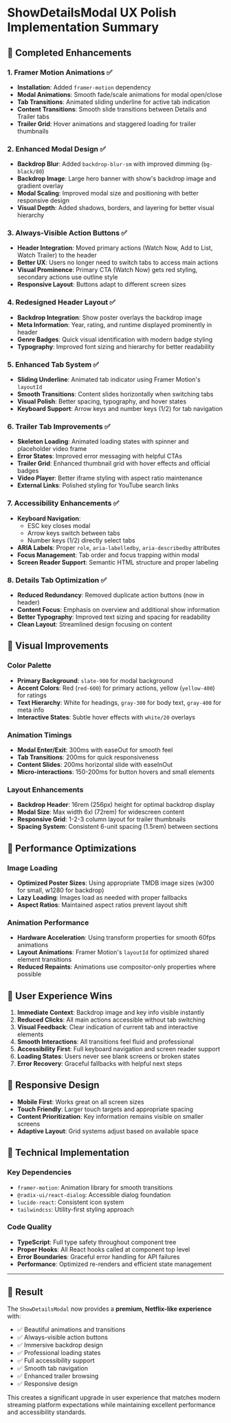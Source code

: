 # ShowDetailsModal UX Polish Implementation Summary

## 🎯 **Completed Enhancements**

### 1. **Framer Motion Animations** ✅
- **Installation**: Added `framer-motion` dependency
- **Modal Animations**: Smooth fade/scale animations for modal open/close
- **Tab Transitions**: Animated sliding underline for active tab indication
- **Content Transitions**: Smooth slide transitions between Details and Trailer tabs
- **Trailer Grid**: Hover animations and staggered loading for trailer thumbnails

### 2. **Enhanced Modal Design** ✅
- **Backdrop Blur**: Added `backdrop-blur-sm` with improved dimming (`bg-black/80`)
- **Backdrop Image**: Large hero banner with show's backdrop image and gradient overlay
- **Modal Scaling**: Improved modal size and positioning with better responsive design
- **Visual Depth**: Added shadows, borders, and layering for better visual hierarchy

### 3. **Always-Visible Action Buttons** ✅
- **Header Integration**: Moved primary actions (Watch Now, Add to List, Watch Trailer) to the header
- **Better UX**: Users no longer need to switch tabs to access main actions
- **Visual Prominence**: Primary CTA (Watch Now) gets red styling, secondary actions use outline style
- **Responsive Layout**: Buttons adapt to different screen sizes

### 4. **Redesigned Header Layout** ✅
- **Backdrop Integration**: Show poster overlays the backdrop image
- **Meta Information**: Year, rating, and runtime displayed prominently in header
- **Genre Badges**: Quick visual identification with modern badge styling
- **Typography**: Improved font sizing and hierarchy for better readability

### 5. **Enhanced Tab System** ✅
- **Sliding Underline**: Animated tab indicator using Framer Motion's `layoutId`
- **Smooth Transitions**: Content slides horizontally when switching tabs
- **Visual Polish**: Better spacing, typography, and hover states
- **Keyboard Support**: Arrow keys and number keys (1/2) for tab navigation

### 6. **Trailer Tab Improvements** ✅
- **Skeleton Loading**: Animated loading states with spinner and placeholder video frame
- **Error States**: Improved error messaging with helpful CTAs
- **Trailer Grid**: Enhanced thumbnail grid with hover effects and official badges
- **Video Player**: Better iframe styling with aspect ratio maintenance
- **External Links**: Polished styling for YouTube search links

### 7. **Accessibility Enhancements** ✅
- **Keyboard Navigation**: 
  - ESC key closes modal
  - Arrow keys switch between tabs
  - Number keys (1/2) directly select tabs
- **ARIA Labels**: Proper `role`, `aria-labelledby`, `aria-describedby` attributes
- **Focus Management**: Tab order and focus trapping within modal
- **Screen Reader Support**: Semantic HTML structure and proper labeling

### 8. **Details Tab Optimization** ✅
- **Reduced Redundancy**: Removed duplicate action buttons (now in header)
- **Content Focus**: Emphasis on overview and additional show information
- **Better Typography**: Improved text sizing and spacing for readability
- **Clean Layout**: Streamlined design focusing on content

## 🎨 **Visual Improvements**

### Color Palette
- **Primary Background**: `slate-900` for modal background
- **Accent Colors**: Red (`red-600`) for primary actions, yellow (`yellow-400`) for ratings
- **Text Hierarchy**: White for headings, `gray-300` for body text, `gray-400` for meta info
- **Interactive States**: Subtle hover effects with `white/20` overlays

### Animation Timings
- **Modal Enter/Exit**: 300ms with easeOut for smooth feel
- **Tab Transitions**: 200ms for quick responsiveness  
- **Content Slides**: 200ms horizontal slide with easeInOut
- **Micro-interactions**: 150-200ms for button hovers and small elements

### Layout Enhancements
- **Backdrop Header**: 16rem (256px) height for optimal backdrop display
- **Modal Size**: Max width 6xl (72rem) for widescreen content
- **Responsive Grid**: 1-2-3 column layout for trailer thumbnails
- **Spacing System**: Consistent 6-unit spacing (1.5rem) between sections

## 🚀 **Performance Optimizations**

### Image Loading
- **Optimized Poster Sizes**: Using appropriate TMDB image sizes (w300 for small, w1280 for backdrop)
- **Lazy Loading**: Images load as needed with proper fallbacks
- **Aspect Ratios**: Maintained aspect ratios prevent layout shift

### Animation Performance
- **Hardware Acceleration**: Using transform properties for smooth 60fps animations
- **Layout Animations**: Framer Motion's `layoutId` for optimized shared element transitions
- **Reduced Repaints**: Animations use compositor-only properties where possible

## 🎯 **User Experience Wins**

1. **Immediate Context**: Backdrop image and key info visible instantly
2. **Reduced Clicks**: All main actions accessible without tab switching
3. **Visual Feedback**: Clear indication of current tab and interactive elements
4. **Smooth Interactions**: All transitions feel fluid and professional
5. **Accessibility First**: Full keyboard navigation and screen reader support
6. **Loading States**: Users never see blank screens or broken states
7. **Error Recovery**: Graceful fallbacks with helpful next steps

## 📱 **Responsive Design**

- **Mobile First**: Works great on all screen sizes
- **Touch Friendly**: Larger touch targets and appropriate spacing
- **Content Prioritization**: Key information remains visible on smaller screens
- **Adaptive Layout**: Grid systems adjust based on available space

## 🔧 **Technical Implementation**

### Key Dependencies
- `framer-motion`: Animation library for smooth transitions
- `@radix-ui/react-dialog`: Accessible dialog foundation
- `lucide-react`: Consistent icon system
- `tailwindcss`: Utility-first styling approach

### Code Quality
- **TypeScript**: Full type safety throughout component tree
- **Proper Hooks**: All React hooks called at component top level
- **Error Boundaries**: Graceful error handling for API failures
- **Performance**: Optimized re-renders and efficient state management

---

## 🎉 **Result**

The `ShowDetailsModal` now provides a **premium, Netflix-like experience** with:
- ✅ Beautiful animations and transitions
- ✅ Always-visible action buttons  
- ✅ Immersive backdrop design
- ✅ Professional loading states
- ✅ Full accessibility support
- ✅ Smooth tab navigation
- ✅ Enhanced trailer browsing
- ✅ Responsive design

This creates a significant upgrade in user experience that matches modern streaming platform expectations while maintaining excellent performance and accessibility standards.